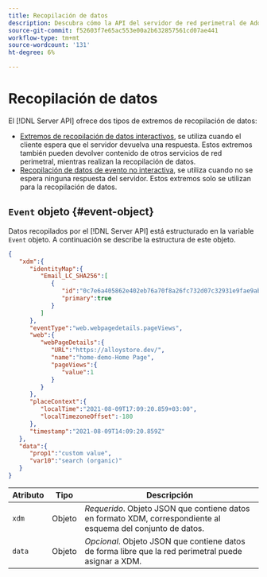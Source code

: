 ```yaml
---
title: Recopilación de datos
description: Descubra cómo la API del servidor de red perimetral de Adobe Experience Platform estructura los datos recopilados.
source-git-commit: f52603f7e65ac553e00a2b632857561cd07ae441
workflow-type: tm+mt
source-wordcount: '131'
ht-degree: 6%

---
```



# Recopilación de datos

El [!DNL Server API] ofrece dos tipos de extremos de recopilación de datos:

* [Extremos de recopilación de datos interactivos](interactive-data-collection.md), se utiliza cuando el cliente espera que el servidor devuelva una respuesta. Estos extremos también pueden devolver contenido de otros servicios de red perimetral, mientras realizan la recopilación de datos.
* [Recopilación de datos de evento no interactiva](non-interactive-data-collection.md), se utiliza cuando no se espera ninguna respuesta del servidor. Estos extremos solo se utilizan para la recopilación de datos.

## `Event` objeto {#event-object}

Datos recopilados por el [!DNL Server API] está estructurado en la variable `Event` objeto. A continuación se describe la estructura de este objeto.

```json
{
   "xdm":{
      "identityMap":{
         "Email_LC_SHA256":[
            {
               "id":"0c7e6a405862e402eb76a70f8a26fc732d07c32931e9fae9ab1582911d2e8a3b",
               "primary":true
            }
         ]
      },
      "eventType":"web.webpagedetails.pageViews",
      "web":{
         "webPageDetails":{
            "URL":"https://alloystore.dev/",
            "name":"home-demo-Home Page",
            "pageViews":{
               "value":1
            }
         }
      },
      "placeContext":{
         "localTime":"2021-08-09T17:09:20.859+03:00",
         "localTimezoneOffset":-180
      },
      "timestamp":"2021-08-09T14:09:20.859Z"
   },
   "data":{
      "prop1":"custom value",
      "var10":"search (organic)"
   }
}
```

| Atributo | Tipo | Descripción |
| --- | --- | --- |
| `xdm` | Objeto | *Requerido*. Objeto JSON que contiene datos en formato XDM, correspondiente al esquema del conjunto de datos. |
| `data` | Objeto | *Opcional*. Objeto JSON que contiene datos de forma libre que la red perimetral puede asignar a XDM. |

